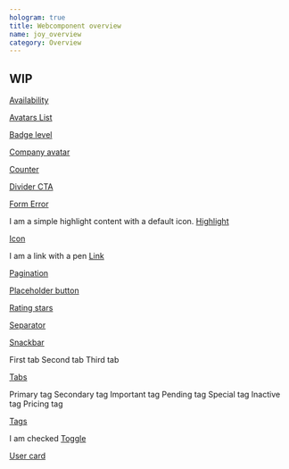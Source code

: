 ```yaml
---
hologram: true
title: Webcomponent overview
name: joy_overview
category: Overview
---
```

## WIP

<joy-availability label="Availability"></joy-availability>
<a class="doc-link" href="/joy-v2/webcomponents.html#joy_availability" target="_blank">Availability</a>

<joy-avatars-list compress="true">
    <joy-avatar full-name="Colin H. van Eeckhout"></joy-avatar>
    <joy-avatar full-name="Sam Neil"></joy-avatar>
    <joy-avatar full-name="Tom Hanks"></joy-avatar>
    <joy-avatar full-name="Bob L'Eponge"></joy-avatar>
    <joy-avatar full-name="Manu Chao"></joy-avatar>
    <joy-avatar full-name="Cruela Denfer"></joy-avatar>
    <joy-avatar full-name="Bob Kelso"></joy-avatar>
    <joy-avatar></joy-avatar>
</joy-avatars-list>
<a class="doc-link" href="/joy-v2/webcomponents.html#joy_avatars_list" target="_blank">Avatars List</a>

<joy-badge-level type="supermalter" super-malter-level="3"></joy-badge-level>
<a class="doc-link" href="/joy-v2/webcomponents.html#joy_badge_level" target="_blank">Badge level</a>

<joy-company-avatar company-name="Umbrella Corporation" size="medium" img-src="https://i.pinimg.com/originals/23/d8/ec/23d8ec34996d8cb5749d40bc8322b464.jpg"></joy-company-avatar>
<a class="doc-link" href="/joy-v2/webcomponents.html#joy_company_avatar" target="_blank">Company avatar</a>

<joy-counter input-name="my-counter-name" step="10" count="10" max="5000"></joy-counter>
<a class="doc-link" href="/joy-v2/webcomponents.html#joy_counter" target="_blank">Counter</a>

<joy-divider-cta text="+ Add some content !"></joy-divider-cta>
<a class="doc-link" href="/joy-v2/webcomponents.html#joy_divider_cta" target="_blank">Divider CTA</a>

<joy-form-error no-html-error-text="The field is required"></joy-form-error>
<a class="doc-link" href="/joy-v2/webcomponents.html#joy_form_error" target="_blank">Form Error</a>

<joy-highlight level="success" display-icon>I am a simple highlight content with a default icon.</joy-highlight>
<a class="doc-link" href="/joy-v2/webcomponents.html#joy_highlight" target="_blank">Highlight</a>

<joy-icon name="bell"></joy-icon>
<a class="doc-link" href="/joy-v2/webcomponents.html#joy_icon" target="_blank">Icon</a>

<joy-link href="https://malt.fr" target="_blank" icon="pen">I am a link with a pen</joy-link>
<a class="doc-link" href="/joy-v2/webcomponents.html#joy_link" target="_blank">Link</a>

<joy-pagination total-pages="10" current-page="4"></joy-pagination>
<a class="doc-link" href="/joy-v2/webcomponents.html#joy_pagination" target="_blank">Pagination</a>

<joy-placeholder-button></joy-placeholder-button>
<a class="doc-link" href="/joy-v2/webcomponents.html#joy_placeholder_button" target="_blank">Placeholder button</a>

<joy-rating-stars rating-value="5" review-count="12"></joy-rating-stars>
<a class="doc-link" href="/joy-v2/webcomponents.html#joy_rating_stars" target="_blank">Rating stars</a>

<joy-separator text="Separation sentence"></joy-separator>
<a class="doc-link" href="/joy-v2/webcomponents.html#joy_separator" target="_blank">Separator</a>

<joy-snackbar level="info" position="relative" duration="forever" dangerous-html-message="I am an information message"></joy-snackbar>
<a class="doc-link" href="/joy-v2/webcomponents.html#joy_snackbar" target="_blank">Snackbar</a>

<joy-tabs selected-tab="second-tab">
    <joy-tab-button slot="tab-button" tab="first-tab" tabindex="0">First tab</joy-tab-button>
    <joy-tab-button slot="tab-button" tab="second-tab" tabindex="1">Second tab</joy-tab-button>
    <joy-tab-button slot="tab-button" tab="third-tab" tabindex="2">Third tab</joy-tab-button>
</joy-tabs>

<a class="doc-link" href="/joy-v2/webcomponents.html#joy_tabs" target="_blank">Tabs</a>

<joy-tags-list>
    <joy-tag variant="primary">Primary tag</joy-tag>
    <joy-tag variant="secondary">Secondary tag</joy-tag>
    <joy-tag variant="important">Important tag</joy-tag>
    <joy-tag variant="pending">Pending tag</joy-tag>
    <joy-tag variant="special">Special tag</joy-tag>
    <joy-tag variant="inactive">Inactive tag</joy-tag>
    <joy-tag variant="pricing">Pricing tag</joy-tag>
</joy-tags-list>

<a class="doc-link" href="/joy-v2/webcomponents.html#joy_tag" target="_blank">Tags</a>


<joy-toggle checked>I am checked</joy-toggle>
<a class="doc-link" href="/joy-v2/webcomponents.html#joy_toggle" target="_blank">Toggle</a>

<joy-user-card
    link="https://malt.fr"
    new-tab="true"
    rating-value="4"
    full-name="Tom Hanks"
    sub-title="I don't work for FedEx"
    photo-url="https://globalnews.ca/wp-content/uploads/2018/08/gettyimages-903462776.jpg?w=2048">
</joy-user-card>
<a class="doc-link" href="/joy-v2/webcomponents.html#joy_user_card" target="_blank">User card</a>



